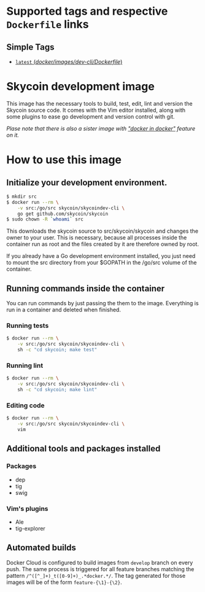 # Supported tags and respective `Dockerfile` links

## Simple Tags

-	[`latest` (*docker/images/dev-cli/Dockerfile*)](https://github.com/ness-network/privateness/tree/develop/docker/images/dev-cli/Dockerfile)

# Skycoin development image

This image has the necessary tools to build, test, edit, lint and version the Skycoin
source code.  It comes with the Vim editor installed, along with some plugins
to ease go development and version control with git.

_Plase note that there is also a sister image with ["docker in docker"](https://github.com/ness-network/privateness/tree/develop/docker/images/dev-docker/) feature on it._

# How to use this image

## Initialize your development environment.

```sh
$ mkdir src
$ docker run --rm \
    -v src:/go/src skycoin/skycoindev-cli \
    go get github.com/skycoin/skycoin
$ sudo chown -R `whoami` src
```

This downloads the skycoin source to src/skycoin/skycoin and changes the owner
to your user. This is necessary, because all processes inside the container run
as root and the files created by it are therefore owned by root.

If you already have a Go development environment installed, you just need to
mount the src directory from your $GOPATH in the /go/src volume of the
container. 

## Running commands inside the container

You can run commands by just passing the them to the image.  Everything is run
in a container and deleted when finished.

### Running tests

```sh
$ docker run --rm \
    -v src:/go/src skycoin/skycoindev-cli \
    sh -c "cd skycoin; make test"
```

### Running lint

```sh
$ docker run --rm \
    -v src:/go/src skycoin/skycoindev-cli \
    sh -c "cd skycoin; make lint"
```

### Editing code

```sh
$ docker run --rm \
    -v src:/go/src skycoin/skycoindev-cli \
    vim
```

## Additional tools and packages installed

### Packages

- dep
- tig
- swig

### Vim's plugins

- Ale
- tig-explorer

## Automated builds

Docker Cloud is configured to build images from `develop` branch on every push.
The same process is triggered for all feature branches matching the pattern
`/^([^_]+)_t([0-9]+)_.*docker.*/`. The tag generated for those images will be of the form
`feature-{\1}-{\2}`.


